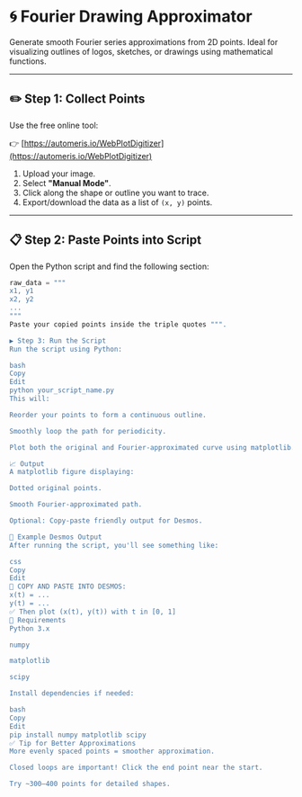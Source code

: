 # 🌀 Fourier Drawing Approximator

Generate smooth Fourier series approximations from 2D points. Ideal for visualizing outlines of logos, sketches, or drawings using mathematical functions.

---

## ✏️ Step 1: Collect Points

Use the free online tool:

👉 [https://automeris.io/WebPlotDigitizer](https://automeris.io/WebPlotDigitizer)

1. Upload your image.
2. Select **"Manual Mode"**.
3. Click along the shape or outline you want to trace.
4. Export/download the data as a list of `(x, y)` points.

---

## 📋 Step 2: Paste Points into Script

Open the Python script and find the following section:

```python
raw_data = """
x1, y1
x2, y2
...
"""
Paste your copied points inside the triple quotes """.

▶️ Step 3: Run the Script
Run the script using Python:

bash
Copy
Edit
python your_script_name.py
This will:

Reorder your points to form a continuous outline.

Smoothly loop the path for periodicity.

Plot both the original and Fourier-approximated curve using matplotlib.

📈 Output
A matplotlib figure displaying:

Dotted original points.

Smooth Fourier-approximated path.

Optional: Copy-paste friendly output for Desmos.

📌 Example Desmos Output
After running the script, you'll see something like:

css
Copy
Edit
📌 COPY AND PASTE INTO DESMOS:
x(t) = ...
y(t) = ...
✅ Then plot (x(t), y(t)) with t in [0, 1]
🔧 Requirements
Python 3.x

numpy

matplotlib

scipy

Install dependencies if needed:

bash
Copy
Edit
pip install numpy matplotlib scipy
✅ Tip for Better Approximations
More evenly spaced points = smoother approximation.

Closed loops are important! Click the end point near the start.

Try ~300–400 points for detailed shapes.


